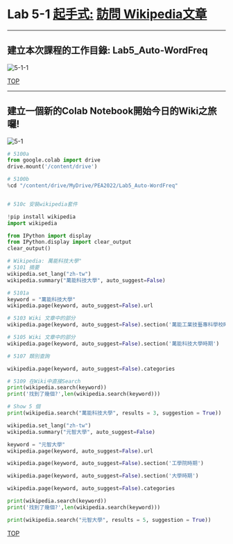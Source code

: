 # Lab 5-1 [起手式:](#001) [訪問 Wikipedia文章](#002)<a name="000"/>
---

## 建立本次課程的工作目錄: Lab5_Auto-WordFreq <a name="001"/>
![5-1-1](https://user-images.githubusercontent.com/89326999/208280290-1054ffed-1a39-4ae6-820c-0d7c545b8dbc.png)

[TOP](#000)

---
## 建立一個新的Colab Notebook開始今日的Wiki之旅囉!<a name="002"/>

![5-1](https://user-images.githubusercontent.com/89326999/208280380-63c9b4c7-b25b-44a1-af9a-8ba2ccf37750.png)

````python
# 5100a
from google.colab import drive
drive.mount('/content/drive')

# 5100b
%cd "/content/drive/MyDrive/PEA2022/Lab5_Auto-WordFreq"


# 510c 安裝wikipedia套件

!pip install wikipedia
import wikipedia

from IPython import display
from IPython.display import clear_output
clear_output()

# Wikipedia: 萬能科技大學"
# 5101 摘要
wikipedia.set_lang("zh-tw")
wikipedia.summary("萬能科技大學", auto_suggest=False)

# 5101a
keyword = "萬能科技大學"
wikipedia.page(keyword, auto_suggest=False).url

# 5103 Wiki 文章中的部分
wikipedia.page(keyword, auto_suggest=False).section('萬能工業技藝專科學校時期')

# 5105 Wiki 文章中的部分
wikipedia.page(keyword, auto_suggest=False).section('萬能科技大學時期')

# 5107 類別查詢

wikipedia.page(keyword, auto_suggest=False).categories

# 5109 在Wiki中直接Search
print(wikipedia.search(keyword))
print('找到了幾個?',len(wikipedia.search(keyword)))

# Show 5 個
print(wikipedia.search("萬能科技大學", results = 3, suggestion = True))
````
````python
wikipedia.set_lang("zh-tw")
wikipedia.summary("元智大學", auto_suggest=False)

keyword = "元智大學"
wikipedia.page(keyword, auto_suggest=False).url

wikipedia.page(keyword, auto_suggest=False).section('工學院時期')

wikipedia.page(keyword, auto_suggest=False).section('大學時期')

wikipedia.page(keyword, auto_suggest=False).categories

print(wikipedia.search(keyword))
print('找到了幾個?',len(wikipedia.search(keyword)))

print(wikipedia.search("元智大學", results = 5, suggestion = True))
````

[TOP](#000)

